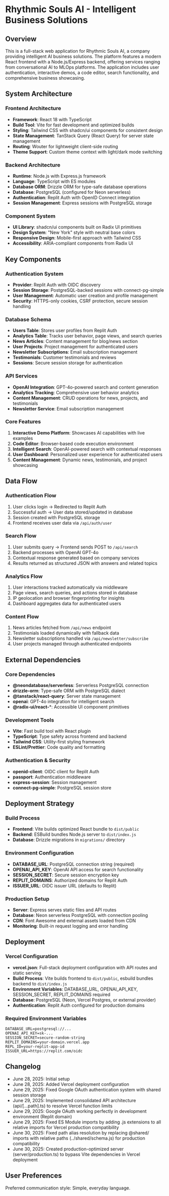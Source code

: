 # Rhythmic Souls AI - Intelligent Business Solutions

## Overview

This is a full-stack web application for Rhythmic Souls AI, a company providing intelligent AI business solutions. The platform features a modern React frontend with a Node.js/Express backend, offering services ranging from conversational AI to MLOps platforms. The application includes user authentication, interactive demos, a code editor, search functionality, and comprehensive business showcasing.

## System Architecture

### Frontend Architecture
- **Framework**: React 18 with TypeScript
- **Build Tool**: Vite for fast development and optimized builds
- **Styling**: Tailwind CSS with shadcn/ui components for consistent design
- **State Management**: TanStack Query (React Query) for server state management
- **Routing**: Wouter for lightweight client-side routing
- **Theme Support**: Custom theme context with light/dark mode switching

### Backend Architecture
- **Runtime**: Node.js with Express.js framework
- **Language**: TypeScript with ES modules
- **Database ORM**: Drizzle ORM for type-safe database operations
- **Database**: PostgreSQL (configured for Neon serverless)
- **Authentication**: Replit Auth with OpenID Connect integration
- **Session Management**: Express sessions with PostgreSQL storage

### Component System
- **UI Library**: shadcn/ui components built on Radix UI primitives
- **Design System**: "New York" style with neutral base colors
- **Responsive Design**: Mobile-first approach with Tailwind CSS
- **Accessibility**: ARIA-compliant components from Radix UI

## Key Components

### Authentication System
- **Provider**: Replit Auth with OIDC discovery
- **Session Storage**: PostgreSQL-backed sessions with connect-pg-simple
- **User Management**: Automatic user creation and profile management
- **Security**: HTTPS-only cookies, CSRF protection, secure session handling

### Database Schema
- **Users Table**: Stores user profiles from Replit Auth
- **Analytics Table**: Tracks user behavior, page views, and search queries
- **News Articles**: Content management for blog/news section
- **User Projects**: Project management for authenticated users
- **Newsletter Subscriptions**: Email subscription management
- **Testimonials**: Customer testimonials and reviews
- **Sessions**: Secure session storage for authentication

### API Services
- **OpenAI Integration**: GPT-4o-powered search and content generation
- **Analytics Tracking**: Comprehensive user behavior analytics
- **Content Management**: CRUD operations for news, projects, and testimonials
- **Newsletter Service**: Email subscription management

### Core Features
1. **Interactive Demo Platform**: Showcases AI capabilities with live examples
2. **Code Editor**: Browser-based code execution environment
3. **Intelligent Search**: OpenAI-powered search with contextual responses
4. **User Dashboard**: Personalized user experience for authenticated users
5. **Content Management**: Dynamic news, testimonials, and project showcasing

## Data Flow

### Authentication Flow
1. User clicks login → Redirected to Replit Auth
2. Successful auth → User data stored/updated in database
3. Session created with PostgreSQL storage
4. Frontend receives user data via `/api/auth/user`

### Search Flow
1. User submits query → Frontend sends POST to `/api/search`
2. Backend processes with OpenAI GPT-4o
3. Contextual response generated based on company services
4. Results returned as structured JSON with answers and related topics

### Analytics Flow
1. User interactions tracked automatically via middleware
2. Page views, search queries, and actions stored in database
3. IP geolocation and browser fingerprinting for insights
4. Dashboard aggregates data for authenticated users

### Content Flow
1. News articles fetched from `/api/news` endpoint
2. Testimonials loaded dynamically with fallback data
3. Newsletter subscriptions handled via `/api/newsletter/subscribe`
4. User projects managed through authenticated endpoints

## External Dependencies

### Core Dependencies
- **@neondatabase/serverless**: Serverless PostgreSQL connection
- **drizzle-orm**: Type-safe ORM with PostgreSQL dialect
- **@tanstack/react-query**: Server state management
- **openai**: GPT-4o integration for intelligent search
- **@radix-ui/react-***: Accessible UI component primitives

### Development Tools
- **Vite**: Fast build tool with React plugin
- **TypeScript**: Type safety across frontend and backend
- **Tailwind CSS**: Utility-first styling framework
- **ESLint/Prettier**: Code quality and formatting

### Authentication & Security
- **openid-client**: OIDC client for Replit Auth
- **passport**: Authentication middleware
- **express-session**: Session management
- **connect-pg-simple**: PostgreSQL session store

## Deployment Strategy

### Build Process
- **Frontend**: Vite builds optimized React bundle to `dist/public`
- **Backend**: ESBuild bundles Node.js server to `dist/index.js`
- **Database**: Drizzle migrations in `migrations/` directory

### Environment Configuration
- **DATABASE_URL**: PostgreSQL connection string (required)
- **OPENAI_API_KEY**: OpenAI API access for search functionality
- **SESSION_SECRET**: Secure session encryption key
- **REPLIT_DOMAINS**: Authorized domains for Replit Auth
- **ISSUER_URL**: OIDC issuer URL (defaults to Replit)

### Production Setup
- **Server**: Express serves static files and API routes
- **Database**: Neon serverless PostgreSQL with connection pooling
- **CDN**: Font Awesome and external assets loaded from CDN
- **Monitoring**: Built-in request logging and error handling

## Deployment

### Vercel Configuration
- **vercel.json**: Full-stack deployment configuration with API routes and static serving
- **Build Process**: Vite builds frontend to `dist/public`, esbuild bundles backend to `dist/index.js`
- **Environment Variables**: DATABASE_URL, OPENAI_API_KEY, SESSION_SECRET, REPLIT_DOMAINS required
- **Database**: PostgreSQL (Neon, Vercel Postgres, or external provider)
- **Authentication**: Replit Auth configured for production domains

### Required Environment Variables
```
DATABASE_URL=postgresql://...
OPENAI_API_KEY=sk-...
SESSION_SECRET=secure-random-string
REPLIT_DOMAINS=your-domain.vercel.app
REPL_ID=your-replit-app-id
ISSUER_URL=https://replit.com/oidc
```

## Changelog
- June 28, 2025: Initial setup
- June 28, 2025: Added Vercel deployment configuration
- June 29, 2025: Fixed Google OAuth authentication system with shared session storage
- June 29, 2025: Implemented consolidated API architecture (api/[...path].ts) to resolve Vercel function limits
- June 29, 2025: Google OAuth working perfectly in development environment (Replit domain)
- June 29, 2025: Fixed ES Module imports by adding .js extensions to all relative imports for Vercel production compatibility
- June 30, 2025: Fixed path alias resolution by replacing @shared/ imports with relative paths (../shared/schema.js) for production compatibility
- June 30, 2025: Created production-optimized server (server/production.ts) to bypass Vite dependencies in Vercel deployment

## User Preferences

Preferred communication style: Simple, everyday language.